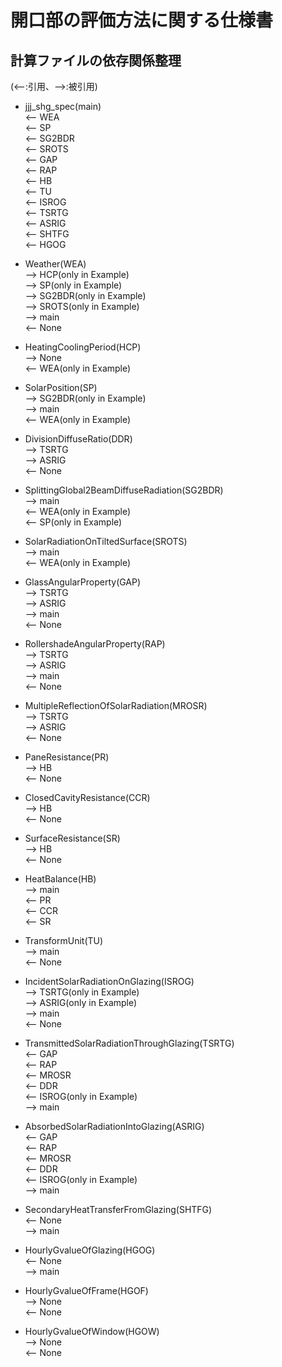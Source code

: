 # 開口部の評価方法に関する仕様書

## 計算ファイルの依存関係整理
(<--:引用、-->:被引用)  

* jjj_shg_spec(main)  
<-- WEA  
<-- SP  
<-- SG2BDR  
<-- SROTS  
<-- GAP  
<-- RAP  
<-- HB  
<-- TU  
<-- ISROG  
<-- TSRTG  
<-- ASRIG  
<-- SHTFG  
<-- HGOG  


* Weather(WEA)  
--> HCP(only in Example)  
--> SP(only in Example)  
--> SG2BDR(only in Example)  
--> SROTS(only in Example)  
--> main  
<-- None  

* HeatingCoolingPeriod(HCP)  
--> None  
<-- WEA(only in Example)  

* SolarPosition(SP)  
--> SG2BDR(only in Example)  
--> main  
<-- WEA(only in Example)  

* DivisionDiffuseRatio(DDR)  
--> TSRTG  
--> ASRIG   
<-- None  

* SplittingGlobal2BeamDiffuseRadiation(SG2BDR)  
--> main  
<-- WEA(only in Example)  
<-- SP(only in Example)  

* SolarRadiationOnTiltedSurface(SROTS)  
--> main  
<-- WEA(only in Example)  

* GlassAngularProperty(GAP)  
--> TSRTG  
--> ASRIG  
--> main  
<-- None  

* RollershadeAngularProperty(RAP)  
--> TSRTG  
--> ASRIG  
--> main  
<-- None  

* MultipleReflectionOfSolarRadiation(MROSR)  
--> TSRTG  
--> ASRIG  
<-- None  

* PaneResistance(PR)  
--> HB  
<-- None  

* ClosedCavityResistance(CCR)  
--> HB  
<-- None  

* SurfaceResistance(SR)  
--> HB  
<-- None  

* HeatBalance(HB)  
--> main  
<-- PR  
<-- CCR  
<-- SR  

* TransformUnit(TU)  
--> main  
<-- None  

* IncidentSolarRadiationOnGlazing(ISROG)  
--> TSRTG(only in Example)  
--> ASRIG(only in Example)  
--> main  
<-- None  

* TransmittedSolarRadiationThroughGlazing(TSRTG)  
<-- GAP  
<-- RAP  
<-- MROSR  
<-- DDR  
<-- ISROG(only in Example)  
--> main  

* AbsorbedSolarRadiationIntoGlazing(ASRIG)  
<-- GAP  
<-- RAP  
<-- MROSR  
<-- DDR  
<-- ISROG(only in Example)  
--> main  

* SecondaryHeatTransferFromGlazing(SHTFG)  
<-- None  
--> main  

* HourlyGvalueOfGlazing(HGOG)  
<-- None  
--> main  

* HourlyGvalueOfFrame(HGOF)  
--> None  
<-- None  

* HourlyGvalueOfWindow(HGOW)  
--> None  
<-- None  